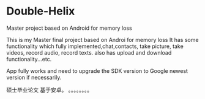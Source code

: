 # Double-Helix
Master project based on Android for memory loss

This is my Master final project based on Androi for memory loss
It has some functionality which fully implemented,chat,contacts, take picture, take videos, record audio, record texts.
also has upload and download functionality...etc.

App fully works and need to upgrade the SDK version to Google newest version if necessarily.

硕士毕业论文 基于安卓。
。。。。。。。。
